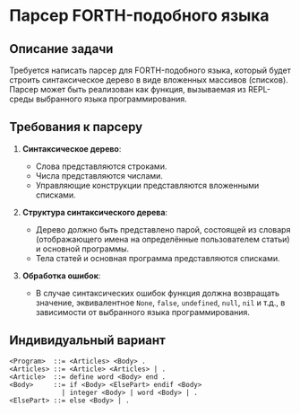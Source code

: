 # Парсер FORTH-подобного языка

## Описание задачи

Требуется написать парсер для FORTH-подобного языка, который будет строить синтаксическое дерево в виде вложенных массивов (списков). Парсер может быть реализован как функция, вызываемая из REPL-среды выбранного языка программирования.

## Требования к парсеру

1. **Синтаксическое дерево**:
   - Слова представляются строками.
   - Числа представляются числами.
   - Управляющие конструкции представляются вложенными списками.

2. **Структура синтаксического дерева**:
   - Дерево должно быть представлено парой, состоящей из словаря (отображающего имена на определённые пользователем статьи) и основной программы.
   - Тела статей и основная программа представляются списками.

3. **Обработка ошибок**:
   - В случае синтаксических ошибок функция должна возвращать значение, эквивалентное `None`, `false`, `undefined`, `null`, `nil` и т.д., в зависимости от выбранного языка программирования.

##  Индивидуальный вариант
```
<Program>  ::= <Articles> <Body> .
<Articles> ::= <Article> <Articles> | .
<Article>  ::= define word <Body> end .
<Body>     ::= if <Body> <ElsePart> endif <Body>
             | integer <Body> | word <Body> | .
<ElsePart> ::= else <Body> | .
```
